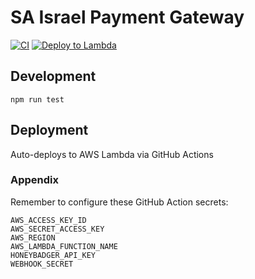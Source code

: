 # SA Israel Payment Gateway

[![CI](https://github.com/AnalyzePlatypus/sa-israel-payment-gateway/actions/workflows/test.yml/badge.svg)](https://github.com/AnalyzePlatypus/sa-israel-payment-gateway/actions/workflows/test.yml)
[![Deploy to Lambda](https://github.com/AnalyzePlatypus/sa-israel-payment-gateway/actions/workflows/deploy.yml/badge.svg)](https://github.com/AnalyzePlatypus/sa-israel-payment-gateway/actions/workflows/deploy.yml)

## Development

```
npm run test
```

## Deployment

Auto-deploys to AWS Lambda via GitHub Actions

### Appendix

Remember to configure these GitHub Action secrets:

```
AWS_ACCESS_KEY_ID
AWS_SECRET_ACCESS_KEY
AWS_REGION
AWS_LAMBDA_FUNCTION_NAME
HONEYBADGER_API_KEY
WEBHOOK_SECRET
```